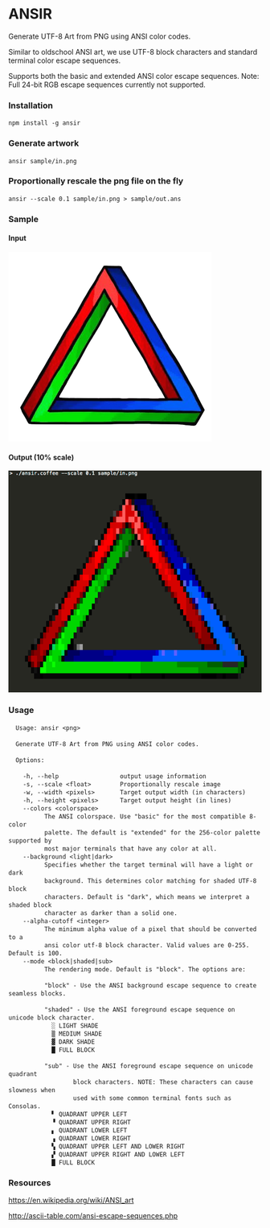 
# ANSIR

Generate UTF-8 Art from PNG using ANSI color codes.

Similar to oldschool ANSI art, we use UTF-8 block characters and standard terminal color escape sequences.

Supports both the basic and extended ANSI color escape sequences. Note: Full 24-bit RGB escape sequences currently not supported.

### Installation

    npm install -g ansir

### Generate artwork

    ansir sample/in.png

### Proportionally rescale the png file on the fly

    ansir --scale 0.1 sample/in.png > sample/out.ans

### Sample

#### Input

![input](sample/in.png?raw=true)

#### Output (10% scale)

![output](sample/out.png?raw=true)

### Usage

```
  Usage: ansir <png>

  Generate UTF-8 Art from PNG using ANSI color codes.

  Options:

    -h, --help                 output usage information
    -s, --scale <float>        Proportionally rescale image
    -w, --width <pixels>       Target output width (in characters)
    -h, --height <pixels>      Target output height (in lines)
    --colors <colorspace>
          The ANSI colorspace. Use "basic" for the most compatible 8-color
          palette. The default is "extended" for the 256-color palette supported by
          most major terminals that have any color at all.
    --background <light|dark>
          Specifies whether the target terminal will have a light or dark
          background. This determines color matching for shaded UTF-8 block
          characters. Default is "dark", which means we interpret a shaded block
          character as darker than a solid one.
    --alpha-cutoff <integer>
          The minimum alpha value of a pixel that should be converted to a
          ansi color utf-8 block character. Valid values are 0-255. Default is 100.
    --mode <block|shaded|sub>
          The rendering mode. Default is "block". The options are:

          "block" - Use the ANSI background escape sequence to create seamless blocks.

          "shaded" - Use the ANSI foreground escape sequence on unicode block character.
            ░ LIGHT SHADE
            ▒ MEDIUM SHADE
            ▓ DARK SHADE
            █ FULL BLOCK

          "sub" - Use the ANSI foreground escape sequence on unicode quadrant
                  block characters. NOTE: These characters can cause slowness when
                  used with some common terminal fonts such as Consolas.
            ▘ QUADRANT UPPER LEFT
            ▝ QUADRANT UPPER RIGHT
            ▖ QUADRANT LOWER LEFT
            ▗ QUADRANT LOWER RIGHT
            ▚ QUADRANT UPPER LEFT AND LOWER RIGHT
            ▞ QUADRANT UPPER RIGHT AND LOWER LEFT
            █ FULL BLOCK
```

### Resources

https://en.wikipedia.org/wiki/ANSI_art

http://ascii-table.com/ansi-escape-sequences.php
